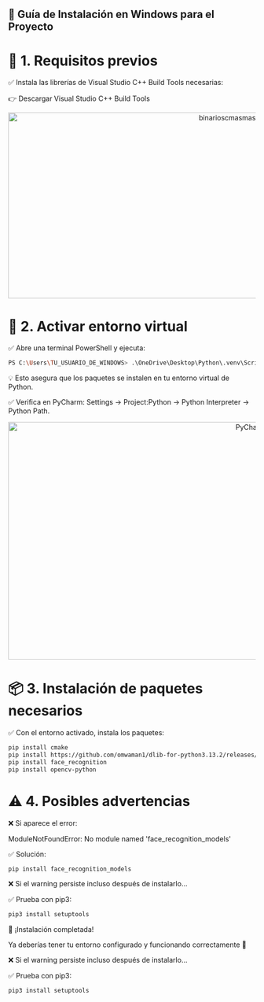 ## 📘 Guía de Instalación en Windows para el Proyecto

# 🔧 1. Requisitos previos

✅ Instala las librerías de Visual Studio C++ Build Tools necesarias:

👉 Descargar Visual Studio C++ Build Tools

<p align="center"> <img width="876" height="378" alt="binarioscmasmas" src="https://github.com/user-attachments/assets/e9725afe-5e83-4e26-b81f-a42dae7b59f5" /> </p>

# 🐍 2. Activar entorno virtual

✅ Abre una terminal PowerShell y ejecuta:

```bash
PS C:\Users\TU_USUARIO_DE_WINDOWS> .\OneDrive\Desktop\Python\.venv\Scripts\activate
```


💡 Esto asegura que los paquetes se instalen en tu entorno virtual de Python.

✅ Verifica en PyCharm:
Settings → Project:Python → Python Interpreter → Python Path.

<p align="center"> <img width="971" height="483" alt="PyCharm" src="https://github.com/user-attachments/assets/514fadbd-f4eb-466d-b168-7aa7c620bf9c" /> </p>

# 📦 3. Instalación de paquetes necesarios

✅ Con el entorno activado, instala los paquetes:

```bash
pip install cmake
pip install https://github.com/omwaman1/dlib-for-python3.13.2/releases/download/dlib/dlib-19.24.99-cp313-cp313-win_amd64.whl
pip install face_recognition
pip install opencv-python
```

# ⚠️ 4. Posibles advertencias

❌ Si aparece el error:

ModuleNotFoundError: No module named 'face_recognition_models'


✅ Solución:

```bash
pip install face_recognition_models
```


❌ Si el warning persiste incluso después de instalarlo…

✅ Prueba con pip3:

```bash
pip3 install setuptools
```

🎉 ¡Instalación completada!

Ya deberías tener tu entorno configurado y funcionando correctamente 🚀

❌ Si el warning persiste incluso después de instalarlo...

✅ Prueba con pip3:

```bash
pip3 install setuptools
```

